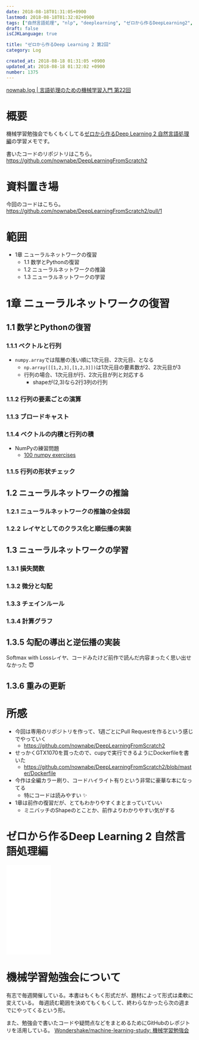 ```yaml
---
date: 2018-08-18T01:31:05+0900
lastmod: 2018-08-18T01:32:02+0900
tags: ["自然言語処理", "nlp", "deeplearning", "ゼロから作るDeepLearning2", "機械学習勉強会", "ml"]
draft: false
isCJKLanguage: true

title: "ゼロから作るDeep Learning 2 第2回"
category: Log

created_at: 2018-08-18 01:31:05 +0900
updated_at: 2018-08-18 01:32:02 +0900
number: 1375
---
```


[nownab.log | 言語処理のための機械学習入門 第22回](https://blog.nownabe.com/2018/08/02/1370.html)

# 概要
機械学習勉強会でもくもくしてる[ゼロから作るDeep Learning 2 自然言語処理編](https://amzn.to/2MqPxy3)の学習メモです。

書いたコードのリポジトリはこちら。
https://github.com/nownabe/DeepLearningFromScratch2

# 資料置き場

今回のコードはこちら。
https://github.com/nownabe/DeepLearningFromScratch2/pull/1

# 範囲
* 1章 ニューラルネットワークの復習
    * 1.1 数学とPythonの復習
    * 1.2 ニューラルネットワークの推論
    * 1.3 ニューラルネットワークの学習

# 1章 ニューラルネットワークの復習

## 1.1 数学とPythonの復習

### 1.1.1 ベクトルと行列

* `numpy.array`では階層の浅い順に1次元目、2次元目、となる
    * `np.array([[1,2,3],[1,2,3]])`は1次元目の要素数が2、2次元目が3
    * 行列の場合、1次元目が行、2次元目が列と対応する
        * shapeが(2,3)なら2行3列の行列

### 1.1.2 行列の要素ごとの演算

### 1.1.3 ブロードキャスト

### 1.1.4 ベクトルの内積と行列の積

* NumPyの練習問題
    * [100 numpy exercises](http://www.labri.fr/perso/nrougier/teaching/numpy.100/)

### 1.1.5 行列の形状チェック

## 1.2 ニューラルネットワークの推論

### 1.2.1 ニューラルネットワークの推論の全体図

### 1.2.2 レイヤとしてのクラス化と順伝播の実装

## 1.3 ニューラルネットワークの学習

### 1.3.1 損失関数

### 1.3.2 微分と勾配

### 1.3.3 チェインルール

### 1.3.4 計算グラフ

## 1.3.5 勾配の導出と逆伝播の実装

Softmax with Lossレイヤ、コードみたけど前作で読んだ内容まったく思い出せなかった :innocent: 

## 1.3.6 重みの更新

# 所感

* 今回は専用のリポジトリを作って、1週ごとにPull Requestを作るという感じでやっていく
    * https://github.com/nownabe/DeepLearningFromScratch2
* せっかくGTX1070を買ったので、cupyで実行できるようにDockerfileを書いた
    * https://github.com/nownabe/DeepLearningFromScratch2/blob/master/Dockerfile
* 今作は全編カラー刷り、コードハイライト有りという非常に豪華な本になってる
    * 特にコードは読みやすい :sparkles:
* 1章は前作の復習だが、とてもわかりやすくまとまっていていい
    * ミニバッチのShapeのとことか、前作よりわかりやすい気がする

# ゼロから作るDeep Learning 2 自然言語処理編
<iframe style="width:120px;height:240px;" marginwidth="0" marginheight="0" scrolling="no" frameborder="0" src="//rcm-fe.amazon-adsystem.com/e/cm?lt1=_blank&bc1=000000&IS2=1&bg1=FFFFFF&fc1=000000&lc1=0000FF&t=nownabe0c-22&language=ja_JP&o=9&p=8&l=as4&m=amazon&f=ifr&ref=as_ss_li_til&asins=4873118360&linkId=d14125aa558825386ea0429a369ee855"></iframe>

# 機械学習勉強会について
有志で毎週開催している。本書はもくもく形式だが、題材によって形式は柔軟に変えている。
毎週読む範囲を決めてもくもくして、終わらなかったら次の週までにやってくるという形。

また、勉強会で書いたコードや疑問点などをまとめるためにGitHubのレポジトリを活用している。
[Wondershake/machine-learning-study: 機械学習勉強会](https://github.com/Wondershake/machine-learning-study)

```math
```
